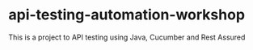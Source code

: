 # api-testing-automation-workshop
This is a project to API testing using Java, Cucumber and Rest Assured
